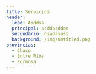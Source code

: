 ```yaml
---
title: Servicios
header:
  lead: Asddsa
  principal: asddasddas
  secundario: dsadasasd
  background: /img/untitled.png
provincias:
  - Chaco
  - Entre Ríos
  - Formosa
---
```

